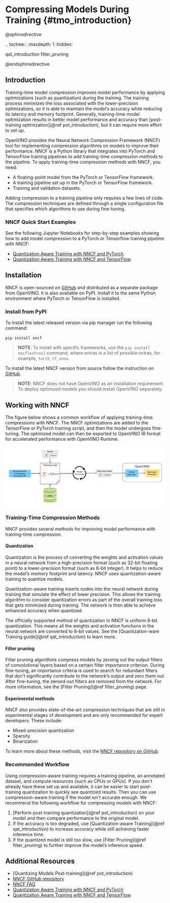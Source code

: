 # Compressing Models During Training {#tmo_introduction}

@sphinxdirective

.. toctree::
   :maxdepth: 1
   :hidden:

   qat_introduction
   filter_pruning

@endsphinxdirective

## Introduction
Training-time model compression improves model performance by applying optimizations (such as quantization) during the training. The training process minimizes the loss associated with the lower-precision optimizations, so it is able to maintain the model’s accuracy while reducing its latency and memory footprint. Generally, training-time model optimization results in better model performance and accuracy than [post-training optimization](@ref pot_introduction), but it can require more effort to set up.

OpenVINO provides the Neural Network Compression Framework (NNCF) tool for implementing compression algorithms on models to improve their performance. NNCF is a Python library that integrates into PyTorch and TensorFlow training pipelines to add training-time compression methods to the pipeline. To apply training-time compression methods with NNCF, you need:

- A floating-point model from the PyTorch or TensorFlow framework.
- A training pipeline set up in the PyTorch or TensorFlow framework.
- Training and validation datasets.

Adding compression to a training pipeline only requires a few lines of code. The compression techniques are defined through a single configuration file that specifies which algorithms to use during fine-tuning.

### NNCF Quick Start Examples
See the following Jupyter Notebooks for step-by-step examples showing how to add model compression to a PyTorch or Tensorflow training pipeline with NNCF:

- [Quantization Aware Training with NNCF and PyTorch](https://docs.openvino.ai/latest/notebooks/302-pytorch-quantization-aware-training-with-output.html).
- [Quantization Aware Training with NNCF and TensorFlow](https://docs.openvino.ai/latest/notebooks/305-tensorflow-quantization-aware-training-with-output.html).

## Installation
NNCF is open-sourced on [GitHub](https://github.com/openvinotoolkit/nncf) and distributed as a separate package from OpenVINO. It is also available on PyPI. Install it to the same Python environment where PyTorch or TensorFlow is installed.

### Install from PyPI
To install the latest released version via pip manager run the following command:
```
pip install nncf
```

> **NOTE**: To install with specific frameworks, use the `pip install nncf[extras]` command, where extras is a list of possible extras, for example, `torch`, `tf`, `onnx`.

To install the latest NNCF version from source follow the instruction on [GitHub](https://github.com/openvinotoolkit/nncf#installation).

> **NOTE**: NNCF does not have OpenVINO as an installation requirement. To deploy optimized models you should install OpenVINO separately.

## Working with NNCF
The figure below shows a common workflow of applying training-time compressions with NNCF. The NNCF optimizations are added to the TensorFlow or PyTorch training script, and then the model undergoes fine-tuning. The optimized model can then be exported to OpenVINO IR format for accelerated performance with OpenVINO Runtime.

![](../../img/nncf_workflow.svg)


### Training-Time Compression Methods
NNCF provides several methods for improving model performance with training-time compression. 

#### Quantization
Quantization is the process of converting the weights and activation values in a neural network from a high-precision format (such as 32-bit floating point) to a lower-precision format (such as 8-bit integer). It helps to reduce the model’s memory footprint and latency. NNCF uses quantization-aware training to quantize models. 

Quantization-aware training inserts nodes into the neural network during training that simulate the effect of lower precision. This allows the training algorithm to consider quantization errors as part of the overall training loss that gets minimized during training. The network is then able to achieve enhanced accuracy when quantized.

The officially supported method of quantization in NNCF is uniform 8-bit quantization. This means all the weights and activation functions in the neural network are converted to 8-bit values. See the [Quantization-ware Training guide](@ref qat_introduction) to learn more.

#### Filter pruning
Filter pruning algorithms compress models by zeroing out the output filters of convolutional layers based on a certain filter importance criterion. During fine-tuning, an importance criteria is used to search for redundant filters that don’t significantly contribute to the network’s output and zero them out. After fine-tuning, the zeroed-out filters are removed from the network. For more information, see the [Filter Pruning](@ref filter_pruning) page.

#### Experimental methods
NNCF also provides state-of-the-art compression techniques that are still in experimental stages of development and are only recommended for expert developers. These include:

- Mixed-precision quantization
- Sparsity
- Binarization

To learn more about these methods, visit the [NNCF repository on GitHub](https://github.com/openvinotoolkit/nncf).

### Recommended Workflow
Using compression-aware training requires a training pipeline, an annotated dataset, and compute resources (such as CPUs or GPUs). If you don't already have these set up and available, it can be easier to start post-training quantization to quickly see quantized results. Then you can use compression-aware training if the model isn't accurate enough. We recommend the following workflow for compressing models with NNCF:

1. [Perform post-training quantization](@ref pot_introduction) on your model and then compare performance to the original model. 
2. If the accuracy is too degraded, use [Quantization-aware Training](@ref qat_introduction) to increase accuracy while still achieving faster inference time.
3. If the quantized model is still too slow, use [Filter Pruning](@ref filter_pruning) to further improve the model’s inference speed.

## Additional Resources
- [Quantizing Models Post-training](@ref pot_introduction)
- [NNCF GitHub repository](https://github.com/openvinotoolkit/nncf)
- [NNCF FAQ](https://github.com/openvinotoolkit/nncf/blob/develop/docs/FAQ.md)
- [Quantization Aware Training with NNCF and PyTorch](https://docs.openvino.ai/latest/notebooks/302-pytorch-quantization-aware-training-with-output.html)
- [Quantization Aware Training with NNCF and TensorFlow](https://docs.openvino.ai/latest/notebooks/305-tensorflow-quantization-aware-training-with-output.html)